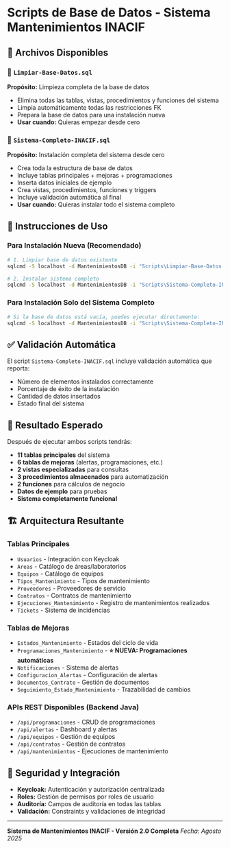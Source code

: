 # Scripts de Base de Datos - Sistema Mantenimientos INACIF

## 📁 Archivos Disponibles

### 🧹 `Limpiar-Base-Datos.sql`
**Propósito:** Limpieza completa de la base de datos
- Elimina todas las tablas, vistas, procedimientos y funciones del sistema
- Limpia automáticamente todas las restricciones FK
- Prepara la base de datos para una instalación nueva
- **Usar cuando:** Quieras empezar desde cero

### 🚀 `Sistema-Completo-INACIF.sql`
**Propósito:** Instalación completa del sistema desde cero
- Crea toda la estructura de base de datos
- Incluye tablas principales + mejoras + programaciones
- Inserta datos iniciales de ejemplo
- Crea vistas, procedimientos, funciones y triggers
- Incluye validación automática al final
- **Usar cuando:** Quieras instalar todo el sistema completo

## 🔧 Instrucciones de Uso

### Para Instalación Nueva (Recomendado)
```bash
# 1. Limpiar base de datos existente
sqlcmd -S localhost -d MantenimientosDB -i "Scripts\Limpiar-Base-Datos.sql"

# 2. Instalar sistema completo
sqlcmd -S localhost -d MantenimientosDB -i "Scripts\Sistema-Completo-INACIF.sql"
```

### Para Instalación Solo del Sistema Completo
```bash
# Si la base de datos está vacía, puedes ejecutar directamente:
sqlcmd -S localhost -d MantenimientosDB -i "Scripts\Sistema-Completo-INACIF.sql"
```

## ✅ Validación Automática

El script `Sistema-Completo-INACIF.sql` incluye validación automática que reporta:
- Número de elementos instalados correctamente
- Porcentaje de éxito de la instalación
- Cantidad de datos insertados
- Estado final del sistema

## 🎯 Resultado Esperado

Después de ejecutar ambos scripts tendrás:
- **11 tablas principales** del sistema
- **6 tablas de mejoras** (alertas, programaciones, etc.)
- **2 vistas especializadas** para consultas
- **3 procedimientos almacenados** para automatización
- **2 funciones** para cálculos de negocio
- **Datos de ejemplo** para pruebas
- **Sistema completamente funcional**

## 🏗️ Arquitectura Resultante

### Tablas Principales
- `Usuarios` - Integración con Keycloak
- `Areas` - Catálogo de áreas/laboratorios
- `Equipos` - Catálogo de equipos
- `Tipos_Mantenimiento` - Tipos de mantenimiento
- `Proveedores` - Proveedores de servicio
- `Contratos` - Contratos de mantenimiento
- `Ejecuciones_Mantenimiento` - Registro de mantenimientos realizados
- `Tickets` - Sistema de incidencias

### Tablas de Mejoras
- `Estados_Mantenimiento` - Estados del ciclo de vida
- `Programaciones_Mantenimiento` - **⭐ NUEVA: Programaciones automáticas**
- `Notificaciones` - Sistema de alertas
- `Configuracion_Alertas` - Configuración de alertas
- `Documentos_Contrato` - Gestión de documentos
- `Seguimiento_Estado_Mantenimiento` - Trazabilidad de cambios

### APIs REST Disponibles (Backend Java)
- `/api/programaciones` - CRUD de programaciones
- `/api/alertas` - Dashboard y alertas
- `/api/equipos` - Gestión de equipos
- `/api/contratos` - Gestión de contratos
- `/api/mantenimientos` - Ejecuciones de mantenimiento

## 🔐 Seguridad y Integración

- **Keycloak:** Autenticación y autorización centralizada
- **Roles:** Gestión de permisos por roles de usuario
- **Auditoría:** Campos de auditoría en todas las tablas
- **Validación:** Constraints y validaciones de integridad

---
**Sistema de Mantenimientos INACIF - Versión 2.0 Completa**
*Fecha: Agosto 2025*
